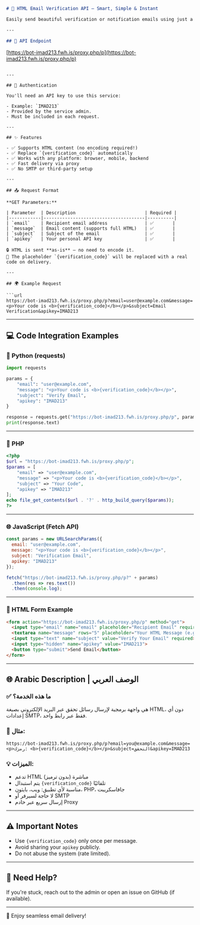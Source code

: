 ```markdown
# 💌 HTML Email Verification API — Smart, Simple & Instant

Easily send beautiful verification or notification emails using just a URL. No backend, no SMTP, just fast HTML-based delivery via a secure proxy.

---

## 🚀 API Endpoint

```

[https://bot-imad213.fwh.is/proxy.php/p](https://bot-imad213.fwh.is/proxy.php/p)

````

---

## 🔑 Authentication

You'll need an API key to use this service:

- Example: `IMAD213`
- Provided by the service admin.
- Must be included in each request.

---

## ✨ Features

- ✅ Supports HTML content (no encoding required!)
- ✅ Replace `{verification_code}` automatically
- ✅ Works with any platform: browser, mobile, backend
- ✅ Fast delivery via proxy
- ✅ No SMTP or third-party setup

---

## 📤 Request Format

**GET Parameters:**

| Parameter  | Description                          | Required |
|------------|--------------------------------------|----------|
| `email`    | Recipient email address              | ✅       |
| `message`  | Email content (supports full HTML)   | ✅       |
| `subject`  | Subject of the email                 | ✅       |
| `apikey`   | Your personal API key                | ✅       |

🔒 HTML is sent **as-is** — no need to encode it.  
🧩 The placeholder `{verification_code}` will be replaced with a real code on delivery.

---

## 🌍 Example Request

```url
https://bot-imad213.fwh.is/proxy.php/p?email=user@example.com&message=<p>Your code is <b>{verification_code}</b></p>&subject=Email Verification&apikey=IMAD213
````

---

## 💻 Code Integration Examples

### 🐍 Python (requests)

```python
import requests

params = {
    "email": "user@example.com",
    "message": "<p>Your code is <b>{verification_code}</b></p>",
    "subject": "Verify Email",
    "apikey": "IMAD213"
}

response = requests.get("https://bot-imad213.fwh.is/proxy.php/p", params=params)
print(response.text)
```

---

### 🐘 PHP

```php
<?php
$url = "https://bot-imad213.fwh.is/proxy.php/p";
$params = [
    "email" => "user@example.com",
    "message" => "<p>Your code is <b>{verification_code}</b></p>",
    "subject" => "Your Code",
    "apikey" => "IMAD213"
];
echo file_get_contents($url . '?' . http_build_query($params));
?>
```

---

### 🌐 JavaScript (Fetch API)

```js
const params = new URLSearchParams({
  email: "user@example.com",
  message: "<p>Your code is <b>{verification_code}</b></p>",
  subject: "Verification Email",
  apikey: "IMAD213"
});

fetch("https://bot-imad213.fwh.is/proxy.php/p?" + params)
  .then(res => res.text())
  .then(console.log);
```

---

### 🧾 HTML Form Example

```html
<form action="https://bot-imad213.fwh.is/proxy.php/p" method="get">
  <input type="email" name="email" placeholder="Recipient Email" required><br>
  <textarea name="message" rows="5" placeholder="Your HTML Message (e.g. include {verification_code})" required></textarea><br>
  <input type="text" name="subject" value="Verify Your Email" required><br>
  <input type="hidden" name="apikey" value="IMAD213">
  <button type="submit">Send Email</button>
</form>
```

---

## 🌐 Arabic Description | الوصف العربي

### ✅ ما هذه الخدمة؟

هي واجهة برمجية لإرسال رسائل تحقق عبر البريد الإلكتروني بصيغة HTML، دون أي إعدادات SMTP، فقط عبر رابط واحد.

### 🧩 مثال:

```
https://bot-imad213.fwh.is/proxy.php/p?email=you@example.com&message=<p>رمزك: <b>{verification_code}</b></p>&subject=التحقق&apikey=IMAD213
```

### 💡 الميزات:

* تدعم HTML مباشرة (بدون ترميز)
* يتم استبدال `{verification_code}` تلقائيًا
* مناسبة لأي تطبيق: ويب، بايثون، PHP، جافاسكريبت
* لا حاجة لسيرفر أو SMTP
* إرسال سريع عبر خادم Proxy

---

## ⚠️ Important Notes

* Use `{verification_code}` only once per message.
* Avoid sharing your `apikey` publicly.
* Do not abuse the system (rate limited).

---

## 💬 Need Help?

If you're stuck, reach out to the admin or open an issue on GitHub (if available).

---

🎉 Enjoy seamless email delivery!

```

